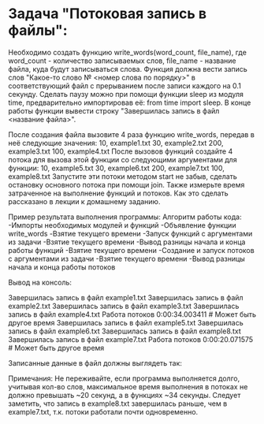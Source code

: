 # Задача "Потоковая запись в файлы":
Необходимо создать функцию write_words(word_count, file_name), где word_count - количество записываемых слов, file_name - название файла, куда будут записываться слова.
Функция должна вести запись слов "Какое-то слово № <номер слова по порядку>" в соответствующий файл с прерыванием после записи каждого на 0.1 секунду.
Сделать паузу можно при помощи функции sleep из модуля time, предварительно импортировав её: from time import sleep.
В конце работы функции вывести строку "Завершилась запись в файл <название файла>".

После создания файла вызовите 4 раза функцию write_words, передав в неё следующие значения:
10, example1.txt
30, example2.txt
200, example3.txt
100, example4.txt
После вызовов функций создайте 4 потока для вызова этой функции со следующими аргументами для функции:
10, example5.txt
30, example6.txt
200, example7.txt
100, example8.txt
Запустите эти потоки методом start не забыв, сделать остановку основного потока при помощи join.
Также измерьте время затраченное на выполнение функций и потоков. Как это сделать рассказано в лекции к домашнему заданию.

Пример результата выполнения программы:
Алгоритм работы кода:
-Импорты необходимых модулей и функций
-Объявление функции write_words
-Взятие текущего времени
-Запуск функций с аргументами из задачи
-Взятие текущего времени
-Вывод разницы начала и конца работы функций
-Взятие текущего времени
-Создание и запуск потоков с аргументами из задачи
-Взятие текущего времени
-Вывод разницы начала и конца работы потоков

Вывод на консоль:

Завершилась запись в файл example1.txt
Завершилась запись в файл example2.txt
Завершилась запись в файл example3.txt
Завершилась запись в файл example4.txt
Работа потоков 0:00:34.003411 # Может быть другое время
Завершилась запись в файл example5.txt
Завершилась запись в файл example6.txt
Завершилась запись в файл example8.txt
Завершилась запись в файл example7.txt
Работа потоков 0:00:20.071575 # Может быть другое время

Записанные данные в файл должны выглядеть так:


Примечания:
Не переживайте, если программа выполняется долго, учитывая кол-во слов, максимальное время выполнения в потоках не должно превышать ~20 секунд, а в функциях ~34 секунды.
Cледует заметить, что запись в example8.txt завершилась раньше, чем в example7.txt, т.к. потоки работали почти одновременно.
